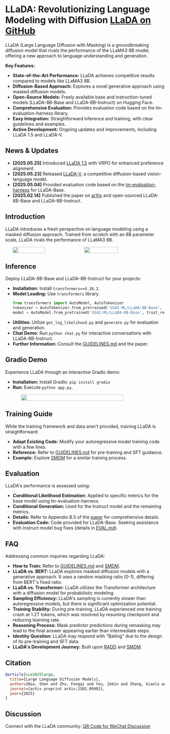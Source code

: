 # LLaDA: Revolutionizing Language Modeling with Diffusion [LLaDA on GitHub](https://github.com/ML-GSAI/LLaDA)

LLaDA (Large Language Diffusion with Masking) is a groundbreaking diffusion model that rivals the performance of the LLaMA3 8B model, offering a new approach to language understanding and generation.

**Key Features:**

*   **State-of-the-Art Performance:** LLaDA achieves competitive results compared to models like LLaMA3 8B.
*   **Diffusion-Based Approach:** Explores a novel generative approach using masked diffusion models.
*   **Open-Source Models:**  Freely available base and instruction-tuned models (LLaDA-8B-Base and LLaDA-8B-Instruct) on Hugging Face.
*   **Comprehensive Evaluation:** Provides evaluation code based on the lm-evaluation-harness library.
*   **Easy Integration:** Straightforward inference and training, with clear guidelines and examples.
*   **Active Development:**  Ongoing updates and improvements, including LLaDA 1.5 and LLaDA-V.

## News & Updates

*   **[2025.05.25]** Introduced [LLaDA 1.5](https://ml-gsai.github.io/LLaDA-1.5-Demo/) with VRPO for enhanced preference alignment.
*   **[2025.05.23]** Released [LLaDA-V](https://ml-gsai.github.io/LLaDA-V-demo/), a competitive diffusion-based vision-language model.
*   **[2025.05.04]**  Provided evaluation code based on the [lm-evaluation-harness](https://github.com/EleutherAI/lm-evaluation-harness) for LLaDA-Base.
*   **[2025.02.14]** Published the paper on [arXiv](https://arxiv.org/abs/2502.09992) and open-sourced LLaDA-8B-Base and LLaDA-8B-Instruct.

## Introduction

LLaDA introduces a fresh perspective on language modeling using a masked diffusion approach.  Trained from scratch with an 8B parameter scale, LLaDA rivals the performance of LLaMA3 8B.

<div style="display: flex; justify-content: center; flex-wrap: wrap;">
    <img src="./imgs/LLaDA_vs_LLaMA.svg" style="width: 45%" />
    <img src="./imgs/LLaDA_vs_LLaMA_chat.svg" style="width: 46%" />
</div>

## Inference

Deploy LLaDA-8B-Base and LLaDA-8B-Instruct for your projects:

*   **Installation:** Install `transformers==4.38.2`.
*   **Model Loading:** Use `transformers` library.
    ```python
    from transformers import AutoModel, AutoTokenizer
    tokenizer = AutoTokenizer.from_pretrained('GSAI-ML/LLaDA-8B-Base', trust_remote_code=True)
    model = AutoModel.from_pretrained('GSAI-ML/LLaDA-8B-Base', trust_remote_code=True, torch_dtype=torch.bfloat16)
    ```
*   **Utilities:** Utilize `get_log_likelihood.py` and `generate.py` for evaluation and generation.
*   **Chat Demo:** Run `python chat.py` for interactive conversations with LLaDA-8B-Instruct.
*   **Further Information:** Consult the [GUIDELINES.md](GUIDELINES.md) and the paper.

## Gradio Demo

Experience LLaDA through an interactive Gradio demo:

*   **Installation:** Install Gradio: `pip install gradio`
*   **Run:** Execute `python app.py`.

<div style="display: flex; justify-content: center; flex-wrap: wrap;">
    <img src="./imgs/example_gradio.gif" style="width: 80%" />
</div>

## Training Guide

While the training framework and data aren't provided, training LLaDA is straightforward:

*   **Adapt Existing Code:** Modify your autoregressive model training code with a few lines.
*   **Reference:** Refer to [GUIDELINES.md](GUIDELINES.md) for pre-training and SFT guidance.
*   **Example:** Explore [SMDM](https://github.com/ML-GSAI/SMDM) for a similar training process.

## Evaluation

LLaDA's performance is assessed using:

*   **Conditional Likelihood Estimation:** Applied to specific metrics for the base model using lm-evaluation-harness.
*   **Conditional Generation:** Used for the Instruct model and the remaining metrics.
*   **Details:** Refer to Appendix B.5 of the [paper](https://arxiv.org/abs/2502.09992) for comprehensive details.
*   **Evaluation Code:** Code provided for LLaDA-Base.  Seeking assistance with Instruct model bug fixes (details in [EVAL.md](EVAL.md)).

## FAQ

Addressing common inquiries regarding LLaDA:

*   **How to Train:** Refer to [GUIDELINES.md](GUIDELINES.md) and [SMDM](https://github.com/ML-GSAI/SMDM).
*   **LLaDA vs. BERT:** LLaDA explores masked diffusion models with a generative approach. It uses a random masking ratio (0-1), differing from BERT's fixed ratio.
*   **LLaDA vs. Transformer:** LLaDA utilizes the Transformer architecture with a diffusion model for probabilistic modeling.
*   **Sampling Efficiency:** LLaDA's sampling is currently slower than autoregressive models, but there is significant optimization potential.
*   **Training Stability:** During pre-training, LLaDA experienced one training crash at 1.2T tokens, which was resolved by resuming checkpoint and reducing learning rate.
*   **Reasoning Process:** Mask predictor predictions during remasking may lead to the final answer appearing earlier than intermediate steps.
*   **Identity Question:** LLaDA may respond with "Bailing" due to the design of its pre-training and SFT data.
*   **LLaDA's Development Journey:** Built upon [RADD](https://arxiv.org/abs/2406.03736) and [SMDM](https://arxiv.org/abs/2410.18514).

## Citation

```bibtex
@article{nie2025large,
  title={Large Language Diffusion Models},
  author={Nie, Shen and Zhu, Fengqi and You, Zebin and Zhang, Xiaolu and Ou, Jingyang and Hu, Jun and Zhou, Jun and Lin, Yankai and Wen, Ji-Rong and Li, Chongxuan},
  journal={arXiv preprint arXiv:2502.09992},
  year={2025}
}
```

## Discussion

Connect with the LLaDA community:  [QR Code for WeChat Discussion](https://github.com/ML-GSAI/LLaDA/blob/main/imgs/QR.jpg)
